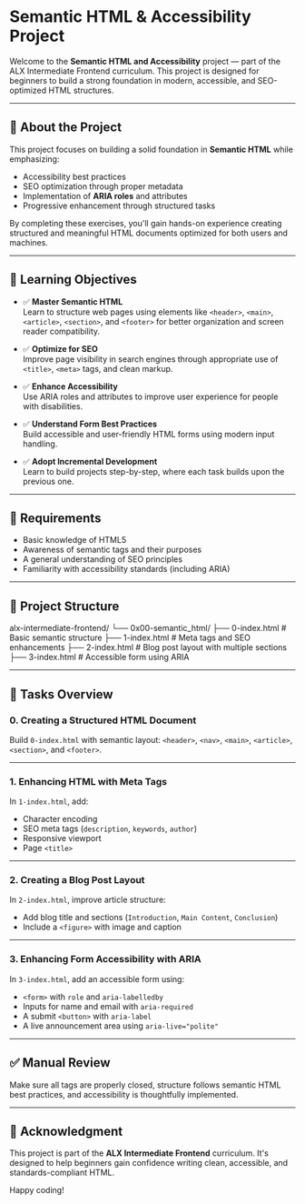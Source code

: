 # Semantic HTML & Accessibility Project

Welcome to the **Semantic HTML and Accessibility** project — part of the ALX Intermediate Frontend curriculum. This project is designed for beginners to build a strong foundation in modern, accessible, and SEO-optimized HTML structures.

---

## 📌 About the Project

This project focuses on building a solid foundation in **Semantic HTML** while emphasizing:

- Accessibility best practices
- SEO optimization through proper metadata
- Implementation of **ARIA roles** and attributes
- Progressive enhancement through structured tasks

By completing these exercises, you'll gain hands-on experience creating structured and meaningful HTML documents optimized for both users and machines.

---

## 🎯 Learning Objectives

- ✅ **Master Semantic HTML**  
  Learn to structure web pages using elements like `<header>`, `<main>`, `<article>`, `<section>`, and `<footer>` for better organization and screen reader compatibility.

- ✅ **Optimize for SEO**  
  Improve page visibility in search engines through appropriate use of `<title>`, `<meta>` tags, and clean markup.

- ✅ **Enhance Accessibility**  
  Use ARIA roles and attributes to improve user experience for people with disabilities.

- ✅ **Understand Form Best Practices**  
  Build accessible and user-friendly HTML forms using modern input handling.

- ✅ **Adopt Incremental Development**  
  Learn to build projects step-by-step, where each task builds upon the previous one.

---

## 🧰 Requirements

- Basic knowledge of HTML5
- Awareness of semantic tags and their purposes
- A general understanding of SEO principles
- Familiarity with accessibility standards (including ARIA)

---

## 📁 Project Structure

alx-intermediate-frontend/
└── 0x00-semantic_html/
├── 0-index.html # Basic semantic structure
├── 1-index.html # Meta tags and SEO enhancements
├── 2-index.html # Blog post layout with multiple sections
├── 3-index.html # Accessible form using ARIA


---

## 🧪 Tasks Overview

### 0. Creating a Structured HTML Document  
Build `0-index.html` with semantic layout: `<header>`, `<nav>`, `<main>`, `<article>`, `<section>`, and `<footer>`.

---

### 1. Enhancing HTML with Meta Tags  
In `1-index.html`, add:
- Character encoding
- SEO meta tags (`description`, `keywords`, `author`)
- Responsive viewport
- Page `<title>`

---

### 2. Creating a Blog Post Layout  
In `2-index.html`, improve article structure:
- Add blog title and sections (`Introduction`, `Main Content`, `Conclusion`)
- Include a `<figure>` with image and caption

---

### 3. Enhancing Form Accessibility with ARIA  
In `3-index.html`, add an accessible form using:
- `<form>` with `role` and `aria-labelledby`
- Inputs for name and email with `aria-required`
- A submit `<button>` with `aria-label`
- A live announcement area using `aria-live="polite"`

---

## ✅ Manual Review

Make sure all tags are properly closed, structure follows semantic HTML best practices, and accessibility is thoughtfully implemented.

---

## 🙌 Acknowledgment

This project is part of the **ALX Intermediate Frontend** curriculum. It's designed to help beginners gain confidence writing clean, accessible, and standards-compliant HTML.

Happy coding!
